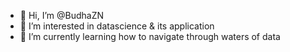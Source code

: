 - 👋 Hi, I’m @BudhaZN
- 👀 I’m interested in datascience & its application
- 🌱 I’m currently learning how to navigate through waters of data
<!---
budhaZN/budhaZN is a ✨ special ✨ repository because its `README.md` (this file) appears on your GitHub profile.
You can click the Preview link to take a look at your changes.
--->
